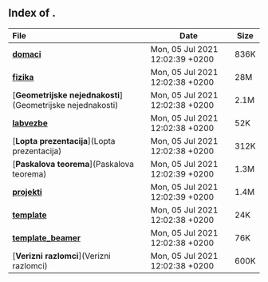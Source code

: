 ## Index of .

File | Date | Size
:--- | --- | ---
[**domaci**](domaci) | Mon, 05 Jul 2021 12:02:39 +0200 | 836K
[**fizika**](fizika) | Mon, 05 Jul 2021 12:02:38 +0200 | 28M
[**Geometrijske nejednakosti**](Geometrijske nejednakosti) | Mon, 05 Jul 2021 12:02:38 +0200 | 2.1M
[**labvezbe**](labvezbe) | Mon, 05 Jul 2021 12:02:38 +0200 | 52K
[**Lopta prezentacija**](Lopta prezentacija) | Mon, 05 Jul 2021 12:02:38 +0200 | 312K
[**Paskalova teorema**](Paskalova teorema) | Mon, 05 Jul 2021 12:02:39 +0200 | 1.3M
[**projekti**](projekti) | Mon, 05 Jul 2021 12:02:39 +0200 | 1.4M
[**template**](template) | Mon, 05 Jul 2021 12:02:38 +0200 | 24K
[**template_beamer**](template_beamer) | Mon, 05 Jul 2021 12:02:38 +0200 | 76K
[**Verizni razlomci**](Verizni razlomci) | Mon, 05 Jul 2021 12:02:38 +0200 | 600K
